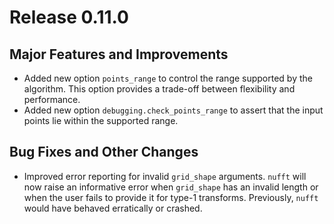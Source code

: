 # Release 0.11.0

## Major Features and Improvements

- Added new option `points_range` to control the range supported by the
  algorithm. This option provides a trade-off between flexibility and
  performance.
- Added new option `debugging.check_points_range` to assert that the input
  points lie within the supported range.

## Bug Fixes and Other Changes

- Improved error reporting for invalid `grid_shape` arguments. `nufft` will
  now raise an informative error when `grid_shape` has an invalid length or
  when the user fails to provide it for type-1 transforms. Previously, `nufft`
  would have behaved erratically or crashed.
